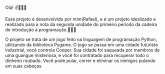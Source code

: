 Olá! ✌️🙋🏾‍♂️

Esse projeto é desenvolvido por mim(Rafael), e é um projeto idealizado e realizado para a nota da segunda unidade do primeiro período da cadeira de introdução a programação.👩🏾‍💻

O projeto se trata de um jogo feito na linguagem de programação Python, utilizando da biblioteca Pygame. O jogo se passa em uma cidade futurista industrial, você controla Cooper. 
Sua cidade foi saqueada por membros de uma guangue misteriosa, e você foi contratado para recuperar todo o dinheiro roubado.
Você pode pular, correr e eliminar os inimigos pulando em suas cabeças.





